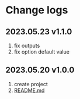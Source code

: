 # Change logs

## 2023.05.23 v1.1.0

1. fix outputs
2. fix option default value

## 2023.05.20 v1.0.0

1. create project
2. [README.md](./README.md)
